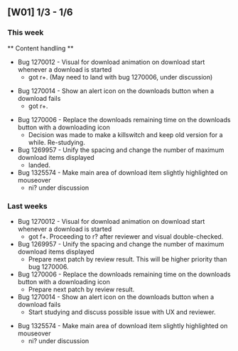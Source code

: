 ## [W01] 1/3 - 1/6 ##

### This week ###
** Content handling **
- Bug 1270012 - Visual for download animation on download start whenever a download is started
  - got r+. (May need to land with bug 1270006, under discussion)
* Bug 1270014 - Show an alert icon on the downloads button when a download fails
    * got r+.
- Bug 1270006 - Replace the downloads remaining time on the downloads button with a downloading icon
  - Decision was made to make a killswitch and keep old version for a while. Re-studying.
- Bug 1269957 - Unify the spacing and change the number of maximum download items displayed
  - landed.
- Bug 1325574 - Make main area of download item slightly highlighted on mouseover
  - ni? under discussion 

  
### Last weeks ###
* Bug 1270012 - Visual for download animation on download start whenever a download is started
    * got f+. Proceeding to r? after reviewer and visual double-checked.
* Bug 1269957 - Unify the spacing and change the number of maximum download items displayed
    * Prepare next patch by review result. This will be higher priority than bug 1270006.
* Bug 1270006 - Replace the downloads remaining time on the downloads button with a downloading icon
    * Prepare next patch by review result.
* Bug 1270014 - Show an alert icon on the downloads button when a download fails
    * Start studying and discuss possible issue with UX and reviewer.
- Bug 1325574 - Make main area of download item slightly highlighted on mouseover
  - ni? under discussion 
